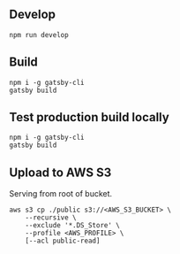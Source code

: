 ## Develop

```
npm run develop
```

## Build

```
npm i -g gatsby-cli
gatsby build
```

## Test production build locally

```
npm i -g gatsby-cli
gatsby build
```

## Upload to AWS S3

Serving from root of bucket.

```
aws s3 cp ./public s3://<AWS_S3_BUCKET> \
    --recursive \
    --exclude '*.DS_Store' \
    --profile <AWS_PROFILE> \
    [--acl public-read]
```
